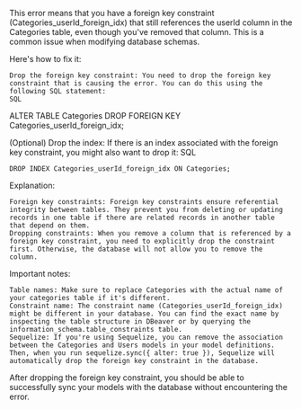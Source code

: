 This error means that you have a foreign key constraint (Categories_userId_foreign_idx) that still references the userId column in the Categories table, even though you've removed that column. This is a common issue when modifying database schemas.

Here's how to fix it:

    Drop the foreign key constraint: You need to drop the foreign key constraint that is causing the error. You can do this using the following SQL statement:
    SQL

ALTER TABLE Categories DROP FOREIGN KEY Categories_userId_foreign_idx;

(Optional) Drop the index: If there is an index associated with the foreign key constraint, you might also want to drop it:
SQL

    DROP INDEX Categories_userId_foreign_idx ON Categories; 

Explanation:

    Foreign key constraints: Foreign key constraints ensure referential integrity between tables. They prevent you from deleting or updating records in one table if there are related records in another table that depend on them.
    Dropping constraints: When you remove a column that is referenced by a foreign key constraint, you need to explicitly drop the constraint first. Otherwise, the database will not allow you to remove the column.

Important notes:

    Table names: Make sure to replace Categories with the actual name of your categories table if it's different.
    Constraint name: The constraint name (Categories_userId_foreign_idx) might be different in your database. You can find the exact name by inspecting the table structure in DBeaver or by querying the information_schema.table_constraints table.
    Sequelize: If you're using Sequelize, you can remove the association between the Categories and Users models in your model definitions. Then, when you run sequelize.sync({ alter: true }), Sequelize will automatically drop the foreign key constraint in the database.

After dropping the foreign key constraint, you should be able to successfully sync your models with the database without encountering the error.